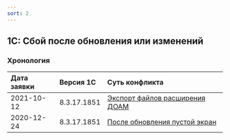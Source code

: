 ```yaml
---
sort: 2
---
```


## 1С: Сбой после обновления или изменений


### Хронология

|Дата заявки|Версия 1С|Суть конфликта
|:--- |:--- |:--- 
|2021-10-12|8.3.17.1851|[Экспорт файлов расширения ДОАМ](export-extension-files)
|2020-12-24|8.3.17.1851|[После обновления пустой экран](main-window-is-white)

